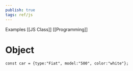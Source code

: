```yaml
---
publish: true
tags: ref/js
---
```

Examples
[[JS Class]]
[[Programming]]

# Object
`const car = {type:"Fiat", model:"500", color:"white"};`